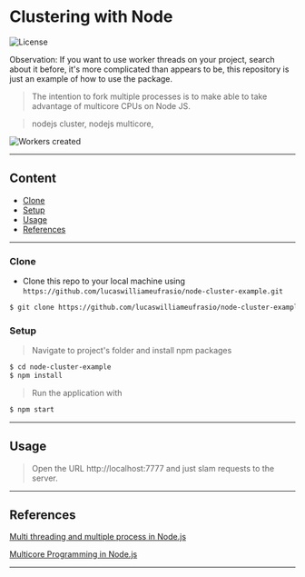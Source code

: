 # Clustering with Node

![License](http://img.shields.io/:license-mit-blue.svg?style=flat-square)

Observation: If you want to use worker threads on your project, search about it before, it's more complicated than appears to be, this repository is just an example of how to use the package.

> The intention to fork multiple processes is to make able to take advantage of multicore CPUs on Node JS.

> nodejs cluster, nodejs multicore,



![Workers created](https://user-images.githubusercontent.com/34021576/106593296-68242680-652f-11eb-90bd-db7e5427d413.png)

---

## Content


- [Clone](#clone)
- [Setup](#setup)
- [Usage](#usage)
- [References](#references)


---

### Clone

- Clone this repo to your local machine using `https://github.com/lucaswilliameufrasio/node-cluster-example.git`

```bash
$ git clone https://github.com/lucaswilliameufrasio/node-cluster-example.git
```

### Setup

> Navigate to project's folder and install npm packages

```bash
$ cd node-cluster-example
$ npm install
```

> Run the application with

```bash
$ npm start
```
---

## Usage
> Open the URL http://localhost:7777 and just slam requests to the server.

---

## References

[Multi threading and multiple process in Node.js](https://itnext.io/multi-threading-and-multi-process-in-node-js-ffa5bb5cde98)

[Multicore Programming in Node.js](https://dzone.com/articles/multicore-programming-in-nodejs)

---
